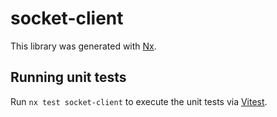 # socket-client

This library was generated with [Nx](https://nx.dev).

## Running unit tests

Run `nx test socket-client` to execute the unit tests via [Vitest](https://vitest.dev/).
